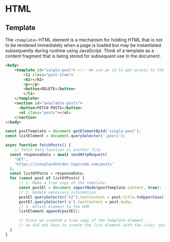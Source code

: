 # HTML

## Template

The `<template>` HTML element is a mechanism for holding HTML that is not to be rendered immediately when a page is loaded but may be instantiated subsequently during runtime using JavaScript. Think of a template as a content fragment that is being stored for subsequent use in the document.

```HTML
<body>
    <template id="single-post"> <!-- We use an id to get access to the template on JS-->
        <li class="post-item">
        <h2></h2>
        <p></p>
        <button>DELETE</button>
        </li>
    </template>
    <section id="available-posts">
      <button>FETCH POSTS</button>
      <ul class="posts"></ul>
    </section>
</body>
```

```JavaScript
const postTemplate = document.getElementById('single-post');
const listElement = document.querySelector('.posts');

async function fetchPosts() {
    // fetch data function in another file
  const responseData = await sendHttpRequest(
    'GET',
    'https://jsonplaceholder.typicode.com/posts'
  );
  const listOfPosts = responseData;
  for (const post of listOfPosts) { 
      // 1. Make a true copy of the template.
      const postEl = document.importNode(postTemplate.content, true); 
      // 2. Update necessary information
      postEl.querySelector('h2').textContent = post.title.toUpperCase();
      postEl.querySelector('p').textContent = post.body;
      // 3. Attach element to the DOM
      listElement.append(postEl);

      // Since we created a true copy of the template element
      // we did not have to create the list element with the class "post-item" 
  }
}
```